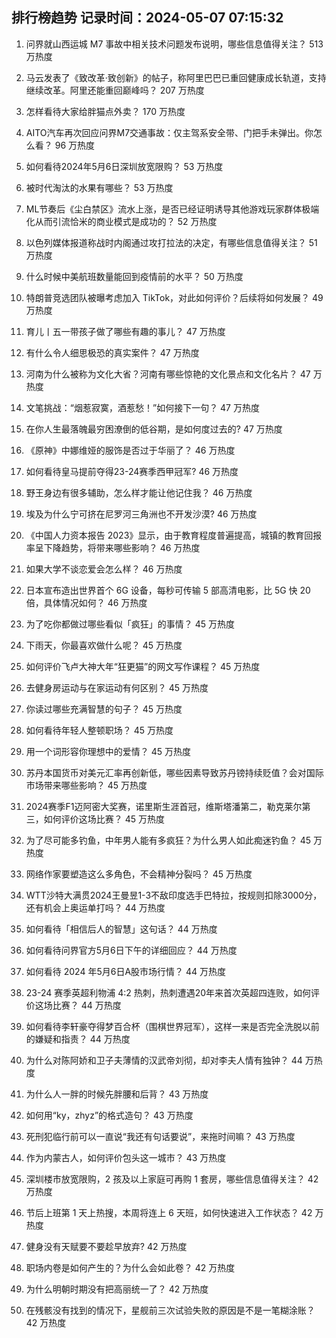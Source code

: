
## 排行榜趋势 记录时间：2024-05-07 07:15:32
  
  1. 问界就山西运城 M7 事故中相关技术问题发布说明，哪些信息值得关注？ 513 万热度
    
  2. 马云发表了《致改革·致创新》的帖子，称阿里巴巴已重回健康成长轨道，支持继续改革。阿里还能重回巅峰吗？ 207 万热度
    
  3. 怎样看待大家给胖猫点外卖？ 170 万热度
    
  4. AITO汽车再次回应问界M7交通事故：仅主驾系安全带、门把手未弹出。你怎么看？ 96 万热度
    
  5. 如何看待2024年5月6日深圳放宽限购？ 53 万热度
    
  6. 被时代淘汰的水果有哪些？ 53 万热度
    
  7. ML节奏后《尘白禁区》流水上涨，是否已经证明诱导其他游戏玩家群体极端化从而引流恰米的商业模式是成功的？ 52 万热度
    
  8. 以色列媒体报道称战时内阁通过攻打拉法的决定，有哪些信息值得关注？ 51 万热度
    
  9. 什么时候中美航班数量能回到疫情前的水平？ 50 万热度
    
  10. 特朗普竞选团队被曝考虑加入 TikTok，对此如何评价？后续将如何发展？ 49 万热度
    
  11. 育儿丨五一带孩子做了哪些有趣的事儿？ 47 万热度
    
  12. 有什么令人细思极恐的真实案件？ 47 万热度
    
  13. 河南为什么被称为文化大省？河南有哪些惊艳的文化景点和文化名片？ 47 万热度
    
  14. 文笔挑战：“烟惹寂寞，酒惹愁！”如何接下一句？ 47 万热度
    
  15. 在你人生最落魄最穷困潦倒的低谷期，是如何度过去的? 47 万热度
    
  16. 《原神》中娜维娅的服饰是否过于华丽了？ 46 万热度
    
  17. 如何看待皇马提前夺得23-24赛季西甲冠军? 46 万热度
    
  18. 野王身边有很多辅助，怎么样才能让他记住我？ 46 万热度
    
  19. 埃及为什么宁可挤在尼罗河三角洲也不开发沙漠? 46 万热度
    
  20. 《中国人力资本报告 2023》显示，由于教育程度普遍提高，城镇的教育回报率呈下降趋势，将带来哪些影响？ 46 万热度
    
  21. 如果大学不谈恋爱会怎么样？ 46 万热度
    
  22. 日本宣布造出世界首个 6G 设备，每秒可传输 5 部高清电影，比 5G 快 20 倍，具体情况如何？ 46 万热度
    
  23. 为了吃你都做过哪些看似「疯狂」的事情？ 45 万热度
    
  24. 下雨天，你最喜欢做什么呢？ 45 万热度
    
  25. 如何评价飞卢大神大年“狂更猫”的网文写作课程？ 45 万热度
    
  26. 去健身房运动与在家运动有何区别？ 45 万热度
    
  27. 你读过哪些充满智慧的句子？ 45 万热度
    
  28. 如何看待年轻人整顿职场？ 45 万热度
    
  29. 用一个词形容你理想中的爱情？ 45 万热度
    
  30. 苏丹本国货币对美元汇率再创新低，哪些因素导致苏丹镑持续贬值？会对国际市场带来哪些影响？ 45 万热度
    
  31. 2024赛季F1迈阿密大奖赛，诺里斯生涯首冠，维斯塔潘第二，勒克莱尔第三，如何评价这场比赛？ 45 万热度
    
  32. 为了尽可能多钓鱼，中年男人能有多疯狂？为什么男人如此痴迷钓鱼？ 45 万热度
    
  33. 网络作家要塑造这么多角色，不会精神分裂吗？ 45 万热度
    
  34. WTT沙特大满贯2024王曼昱1-3不敌印度选手巴特拉，按规则扣除3000分，还有机会上奥运单打吗？ 44 万热度
    
  35. 如何看待「相信后人的智慧」这句话？ 44 万热度
    
  36. 如何看待问界官方5月6日下午的详细回应？ 44 万热度
    
  37. 如何看待 2024 年5月6日A股市场行情？ 44 万热度
    
  38. 23-24 赛季英超利物浦 4:2 热刺，热刺遭遇20年来首次英超四连败，如何评价这场比赛？ 44 万热度
    
  39. 如何看待李轩豪夺得梦百合杯（围棋世界冠军），这样一来是否完全洗脱以前的嫌疑和指责？ 44 万热度
    
  40. 为什么对陈阿娇和卫子夫薄情的汉武帝刘彻，却对李夫人情有独钟？ 44 万热度
    
  41. 为什么人一胖的时候先胖腰和后背？ 43 万热度
    
  42. 如何用“ky，zhyz”的格式造句？ 43 万热度
    
  43. 死刑犯临行前可以一直说“我还有句话要说”，来拖时间嘛？ 43 万热度
    
  44. 作为内蒙古人，如何评价包头这一城市？ 43 万热度
    
  45. 深圳楼市放宽限购，2 孩及以上家庭可再购 1 套房，哪些信息值得关注？ 42 万热度
    
  46. 节后上班第 1 天上热搜，本周将连上 6 天班，如何快速进入工作状态？ 42 万热度
    
  47. 健身没有天赋要不要趁早放弃? 42 万热度
    
  48. 职场内卷是如何产生的？为什么会如此卷？ 42 万热度
    
  49. 为什么明朝时期没有把高丽统一了？ 42 万热度
    
  50. 在残骸没有找到的情况下，星舰前三次试验失败的原因是不是一笔糊涂账？ 42 万热度
    